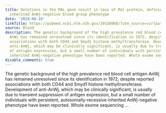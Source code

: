 ```yaml
---
title: Deletions in the MAL gene result in loss of Mal protein, defining the rare
  inherited AnWj-negative blood group phenotype
date: '2024-08-19'
linkTitle: https://pubmed.ncbi.nlm.nih.gov/39158068/?utm_source=curl&utm_medium=rss&utm_campaign=journals&utm_content=7603509&fc=None&ff=20240819180915&v=2.18.0.post9+e462414
source: Blood
description: The genetic background of the high prevalence red blood cell antigen
  AnWj has remained unresolved since its identification in 1972, despite reported
  associations with both CD44 and Smyd1 histone methyltransferase. Development of
  anti-AnWj, which may be clinically significant, is usually due to transient suppression
  of antigen expression, but a small number of individuals with persistent, autosomally-recessive
  inherited AnWj-negative phenotype have been reported. Whole exome sequencing ...
disable_comments: true
---
```

The genetic background of the high prevalence red blood cell antigen AnWj has remained unresolved since its identification in 1972, despite reported associations with both CD44 and Smyd1 histone methyltransferase. Development of anti-AnWj, which may be clinically significant, is usually due to transient suppression of antigen expression, but a small number of individuals with persistent, autosomally-recessive inherited AnWj-negative phenotype have been reported. Whole exome sequencing ...